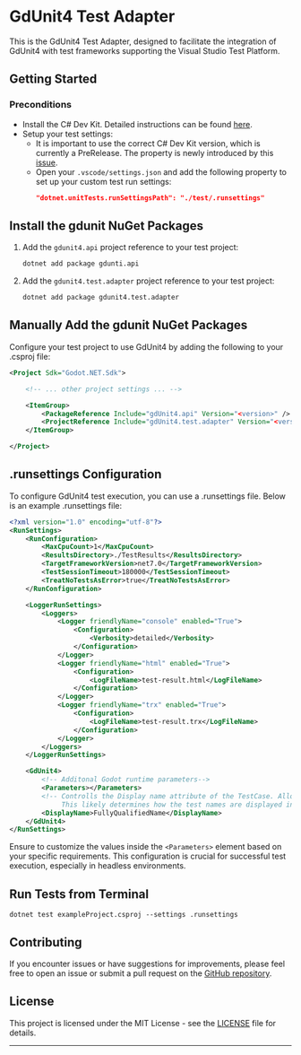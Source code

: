 
# GdUnit4 Test Adapter

This is the GdUnit4 Test Adapter, designed to facilitate the integration of GdUnit4 with test frameworks supporting the Visual Studio Test Platform.

## Getting Started


### Preconditions
* Install the C# Dev Kit. Detailed instructions can be found [here](https://code.visualstudio.com/docs/csharp/testing).
* Setup your test settings:
  - It is important to use the correct C# Dev Kit version, which is currently a PreRelease. The property is newly introduced by this [issue](https://github.com/microsoft/vscode-dotnettools/issues/156).
  - Open your `.vscode/settings.json` and add the following property to set up your custom test run settings:
    ```json
    "dotnet.unitTests.runSettingsPath": "./test/.runsettings"
    ```

## Install the gdunit NuGet Packages
1. Add the `gdunit4.api` project reference to your test project:

   ```bash
   dotnet add package gdunti.api
   ```
2. Add the `gdunit4.test.adapter` project reference to your test project:

   ```bash
   dotnet add package gdunit4.test.adapter
   ```

## Manually Add the gdunit NuGet Packages
Configure your test project to use GdUnit4 by adding the following to your .csproj file:

```xml
<Project Sdk="Godot.NET.Sdk">

    <!-- ... other project settings ... -->

    <ItemGroup>
        <PackageReference Include="gdUnit4.api" Version="<version>" />
        <ProjectReference Include="gdUnit4.test.adapter" Version="<version>"/>
    </ItemGroup>

</Project>
```

## .runsettings Configuration

To configure GdUnit4 test execution, you can use a .runsettings file. Below is an example .runsettings file:

```xml
<?xml version="1.0" encoding="utf-8"?>
<RunSettings>
    <RunConfiguration>
        <MaxCpuCount>1</MaxCpuCount>
        <ResultsDirectory>./TestResults</ResultsDirectory>
        <TargetFrameworkVersion>net7.0</TargetFrameworkVersion>
        <TestSessionTimeout>180000</TestSessionTimeout>
        <TreatNoTestsAsError>true</TreatNoTestsAsError>
    </RunConfiguration>

    <LoggerRunSettings>
        <Loggers>
            <Logger friendlyName="console" enabled="True">
                <Configuration>
                    <Verbosity>detailed</Verbosity>
                </Configuration>
            </Logger>
            <Logger friendlyName="html" enabled="True">
                <Configuration>
                    <LogFileName>test-result.html</LogFileName>
                </Configuration>
            </Logger>
            <Logger friendlyName="trx" enabled="True">
                <Configuration>
                    <LogFileName>test-result.trx</LogFileName>
                </Configuration>
            </Logger>
        </Loggers>
    </LoggerRunSettings>

    <GdUnit4>
        <!-- Additonal Godot runtime parameters-->
        <Parameters></Parameters>
        <!-- Controlls the Display name attribute of the TestCase. Allowed values are SimpleName and FullyQualifiedName.
             This likely determines how the test names are displayed in the test results.-->
        <DisplayName>FullyQualifiedName</DisplayName>
    </GdUnit4>
</RunSettings>
```

Ensure to customize the values inside the `<Parameters>` element based on your specific requirements. This configuration is crucial for successful test execution, especially in headless environments.


## Run Tests from Terminal

`dotnet test exampleProject.csproj --settings .runsettings`

## Contributing

If you encounter issues or have suggestions for improvements, please feel free to open an issue or submit a pull request on the [GitHub repository](https://github.com/MikeSchulze/gdUnit4Mono/issues/new/choose).

## License

This project is licensed under the MIT License - see the [LICENSE](LICENSE) file for details.

---
